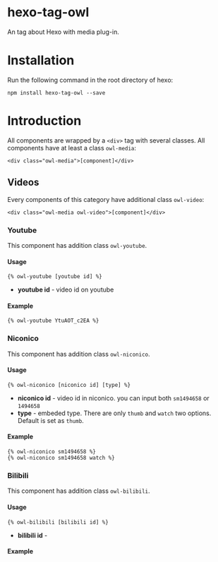 # hexo-tag-owl #

An tag about Hexo with media plug-in.

# Installation #

Run the following command in the root directory of hexo:

```
npm install hexo-tag-owl --save
```

# Introduction #

All components are wrapped by a `<div>` tag with several classes. All components have at least a class `owl-media`:

```
<div class="owl-media">[component]</div>
```

## Videos ##

Every components of this category have additional class `owl-video`:

```
<div class="owl-media owl-video">[component]</div>
```

### Youtube ###

This component has addition class `owl-youtube`.

#### Usage ####

```
{% owl-youtube [youtube id] %}
```

* **youtube id** - video id on youtube

#### Example ####

```
{% owl-youtube YtuAOT_c2EA %}
```

### Niconico ###

This component has addition class `owl-niconico`.

#### Usage ####

```
{% owl-niconico [niconico id] [type] %}
```

* **niconico id** - video id in niconico. you can input both `sm1494658` or `1494658`
* **type** - embeded type. There are only `thumb` and `watch` two options. Default is set as `thumb`.

#### Example ####

```
{% owl-niconico sm1494658 %}
{% owl-niconico sm1494658 watch %}
```

### Bilibili ###

This component has addition class `owl-bilibili`.

#### Usage ####

```
{% owl-bilibili [bilibili id] %}
```

* **bilibili id** -

#### Example ####